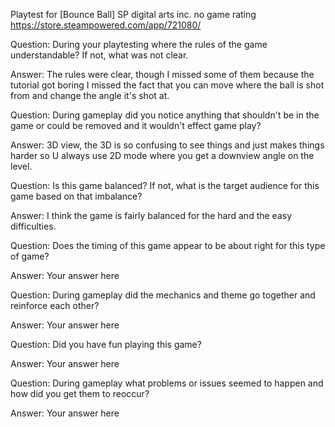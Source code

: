 Playtest for [Bounce Ball]
SP digital arts inc.
no game rating
https://store.steampowered.com/app/721080/

Question: During your playtesting where the rules of the game understandable? If not, what was not clear.

Answer: The rules were clear, though I missed some of them because the tutorial got boring I missed the fact that you can move where the ball is shot from and change the angle it's shot at.

Question: During gameplay did you notice anything that shouldn't be in the game or could be removed and it wouldn't effect game play?

Answer: 3D view, the 3D is so confusing to see things and just makes things harder so U always use 2D mode where you get a downview angle on the level. 

Question: Is this game balanced? If not, what is the target audience for this game based on that imbalance?

Answer: I think the game is fairly balanced for the hard and the easy difficulties.

Question: Does the timing of this game appear to be about right for this type of game?

Answer: Your answer here

Question: During gameplay did the mechanics and theme go together and reinforce each other?

Answer: Your answer here

Question: Did you have fun playing this game?

Answer: Your answer here

Question: During gameplay what problems or issues seemed to happen and how did you get them to reoccur?

Answer: Your answer here

